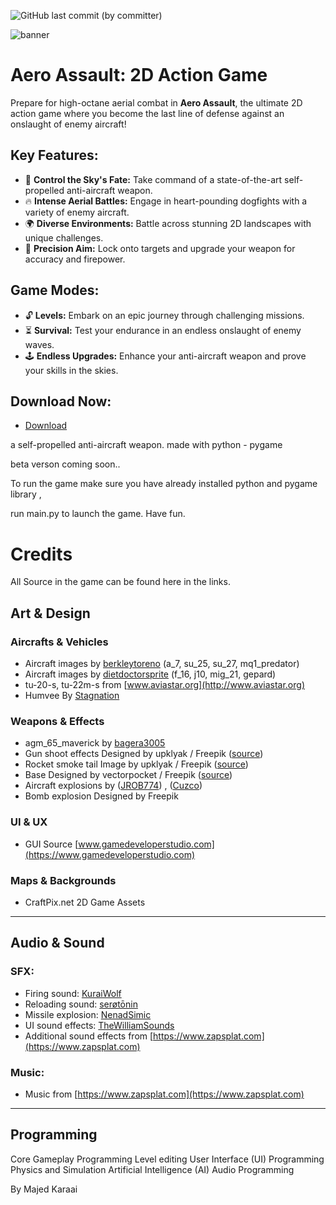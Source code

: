 
![GitHub last commit (by committer)](https://img.shields.io/github/last-commit/majedkaraali/Aero-Assault)



![banner](https://github.com/majedkaraali/Aero-Assault/assets/47135751/6f7e05ad-d396-4cdc-bfb0-96ee79d53068)


# Aero Assault: 2D Action Game

Prepare for high-octane aerial combat in **Aero Assault**, the ultimate 2D action game where you become the last line of defense against an onslaught of enemy aircraft!

## Key Features:

- 🚀 **Control the Sky's Fate:** Take command of a state-of-the-art self-propelled anti-aircraft weapon.
- 🔥 **Intense Aerial Battles:** Engage in heart-pounding dogfights with a variety of enemy aircraft.
- 🌍 **Diverse Environments:** Battle across stunning 2D landscapes with unique challenges.
- 🎯 **Precision Aim:** Lock onto targets and upgrade your weapon for accuracy and firepower.

## Game Modes:

- 🔓 **Levels:** Embark on an epic journey through challenging missions.
- ⏳ **Survival:** Test your endurance in an endless onslaught of enemy waves.
- 🕹️ **Endless Upgrades:** Enhance your anti-aircraft weapon and prove your skills in the skies.

## Download Now:

- [Download]([#](https://majedkaraali.itch.io/aero-assault))



a self-propelled anti-aircraft weapon.
made with python - pygame 

beta verson coming soon..

To run the game make sure you have already installed python and pygame library ,


run main.py to launch the game.
Have fun.
















# Credits
All Source in the game can be found here in the links.
## Art & Design

### Aircrafts & Vehicles

- Aircraft images by [berkleytoreno](https://www.deviantart.com/berkleytoreno) (a_7, su_25, su_27, mq1_predator)
- Aircraft images by [dietdoctorsprite](https://www.deviantart.com/dietdoctorsprite) (f_16, j10, mig_21, gepard)
- tu-20-s, tu-22m-s from [www.aviastar.org](http://www.aviastar.org)
- Humvee By [Stagnation](https://opengameart.org/users/stagnation)

### Weapons & Effects

- agm_65_maverick by [bagera3005](https://www.deviantart.com/bagera3005)
- Gun shoot effects Designed by upklyak / Freepik ([source](https://www.freepik.com/free-vector/realistic-set-gun-shots-with-fire-smoke_9750025.htm#query=gun%20flash&position=0&from_view=keyword&track=ais))
- Rocket smoke tail Image by upklyak / Freepik ([source](https://www.freepik.com/free-vector/rocket-smoke-speed-fire-trail-cloud-vector-isolated-effect-3d-realistic-plane-jet-launch-contrail-flame-spray-shuttle-spaceship-takeoff-explosionin-sky-aircraft-condensation-track-texture_60900820.htm#page=3&query=bullet%20sprite&position=5&from_view=search&track=ais#page=3&query=b&from_query=undefined&position=0&from_view=search&track=ais))
- Base Designed by vectorpocket / Freepik ([source](https://www.freepik.com/free-vector/prison-jail-building-fenced-with-guard-observation-posts-high-fence-with-strained-barbed-wire-searchlights-projectors-watchtowers-cartoon-vector-illustration-isolated_4997269.htm#query=2d%20army%20tower&position=2&from_view=search&track=ais)) 
- Aircraft explosions by  ([JROB774](https://opengameart.org/users/jrob774)) , ([Cuzco](https://opengameart.org/users/Cuzco))
- Bomb explosion Designed by Freepik

### UI & UX

- GUI Source [www.gamedeveloperstudio.com](https://www.gamedeveloperstudio.com)

### Maps & Backgrounds

- CraftPix.net 2D Game Assets

---

## Audio & Sound

### SFX:

- Firing sound: [KuraiWolf](https://opengameart.org/users/kuraiwolf)
- Reloading sound: [serøtōnin](https://freesound.org/people/ser%C3%B8t%C5%8Dnin/)
- Missile explosion: [NenadSimic](https://opengameart.org/users/nenadsimic)
- UI sound effects: [TheWilliamSounds](https://freesound.org/people/TheWilliamSounds/)
- Additional sound effects from [https://www.zapsplat.com](https://www.zapsplat.com)

### Music:

- Music from [https://www.zapsplat.com](https://www.zapsplat.com)

---

## Programming

Core Gameplay Programming
Level editing
User Interface (UI) Programming
Physics and Simulation
Artificial Intelligence (AI)
Audio Programming

By Majed Karaai

